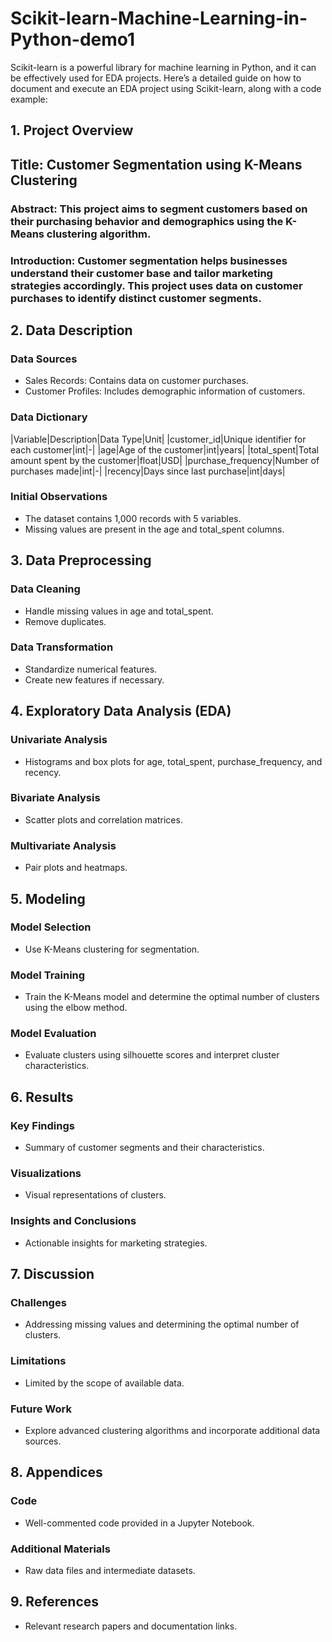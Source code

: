 # Scikit-learn-Machine-Learning-in-Python-demo1

Scikit-learn is a powerful library for machine learning in Python, and it can be effectively used for EDA projects. Here’s a detailed guide on how to document and execute an EDA project using Scikit-learn, along with a code example:

## 1. Project Overview

## Title: Customer Segmentation using K-Means Clustering
### Abstract: This project aims to segment customers based on their purchasing behavior and demographics using the K-Means clustering algorithm.

### Introduction: Customer segmentation helps businesses understand their customer base and tailor marketing strategies accordingly. This project uses data on customer purchases to identify distinct customer segments.

## 2. Data Description

### Data Sources
- Sales Records: Contains data on customer purchases.
- Customer Profiles: Includes demographic information of customers.
  
### Data Dictionary

|Variable|Description|Data Type|Unit|
|customer_id|Unique identifier for each customer|int|-|
|age|Age of the customer|int|years|
|total_spent|Total amount spent by the customer|float|USD|
|purchase_frequency|Number of purchases made|int|-|
|recency|Days since last purchase|int|days|

### Initial Observations
- The dataset contains 1,000 records with 5 variables.
- Missing values are present in the age and total_spent columns.

## 3. Data Preprocessing

### Data Cleaning
- Handle missing values in age and total_spent.
- Remove duplicates.

### Data Transformation
- Standardize numerical features.
- Create new features if necessary.

## 4. Exploratory Data Analysis (EDA)

### Univariate Analysis

- Histograms and box plots for age, total_spent, purchase_frequency, and recency.

### Bivariate Analysis

- Scatter plots and correlation matrices.
    
### Multivariate Analysis
- Pair plots and heatmaps.

## 5. Modeling

### Model Selection
- Use K-Means clustering for segmentation.

### Model Training
- Train the K-Means model and determine the optimal number of clusters using the elbow method.

### Model Evaluation
- Evaluate clusters using silhouette scores and interpret cluster characteristics.
 
## 6. Results

### Key Findings
- Summary of customer segments and their characteristics.

### Visualizations
- Visual representations of clusters.

### Insights and Conclusions
- Actionable insights for marketing strategies.
  
## 7. Discussion

### Challenges
- Addressing missing values and determining the optimal number of clusters.
  
### Limitations
- Limited by the scope of available data.
  
### Future Work
- Explore advanced clustering algorithms and incorporate additional data sources.
  
## 8. Appendices

### Code
- Well-commented code provided in a Jupyter Notebook.
  
### Additional Materials
- Raw data files and intermediate datasets.
  
## 9. References
- Relevant research papers and documentation links.

  
